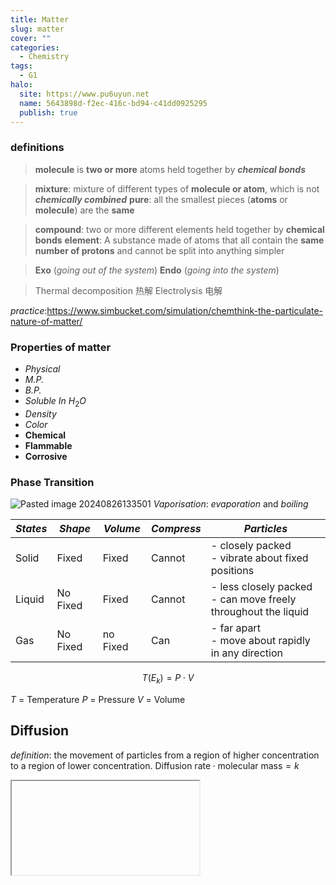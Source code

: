```yaml
---
title: Matter
slug: matter
cover: ""
categories:
  - Chemistry
tags:
  - G1
halo:
  site: https://www.pu6uyun.net
  name: 5643898d-f2ec-416c-bd94-c41dd0925295
  publish: true
---
```

### definitions

> **molecule** is **two or more** atoms held together by ***chemical bonds***

> **mixture**: mixture of different types of **molecule or atom**, which is not ***chemically combined***
> **pure**: all the smallest pieces (**atoms** or **molecule**) are the **same**

> **compound**: two or more different elements held together by **chemical bonds**
> **element**: A substance made of atoms that all contain the **same number of protons** and cannot be split into anything simpler

> **Exo** (*going out of the system*)
> **Endo** (*going into the system*)



> Thermal decomposition 热解
> Electrolysis 电解

*practice*:https://www.simbucket.com/simulation/chemthink-the-particulate-nature-of-matter/

### Properties of matter
- *Physical*
- *M.P.*
- *B.P.*
- *Soluble In* $H_2O$
- *Density*
- *Color*
- **Chemical**
- **Flammable**
- **Corrosive**

### Phase Transition

![Pasted image 20240826133501](https://pu6uyun-image.oss-cn-hongkong.aliyuncs.com/Pasted%20image%2020240826133501.png)
 *Vaporisation*: *evaporation* and *boiling*

| *States* | *Shape*  | *Volume* | *Compress* | *Particles*                                                       |
| -------- | -------- | -------- | ---------- | ----------------------------------------------------------------- |
| Solid    | Fixed    | Fixed    | Cannot     | - closely packed <br>- vibrate about fixed positions              |
| Liquid   | No Fixed | Fixed    | Cannot     | - less closely packed <br>- can move freely throughout the liquid |
| Gas      | No Fixed | no Fixed | Can        | - far apart<br>- move about rapidly in any direction              |
$$ T(E_k) = P\cdot V$$

 $T$ = Temperature                          $P$ = Pressure                          $V$ = Volume
## Diffusion
*definition*: the movement of particles from a region of higher concentration to a region of lower concentration.
$\text{Diffusion\ rate} \cdot \text{molecular\ mass} = k$


<iframe src="app://local/C:/Users/wzhzhang/Documents/period table/index.html"> </iframe>




